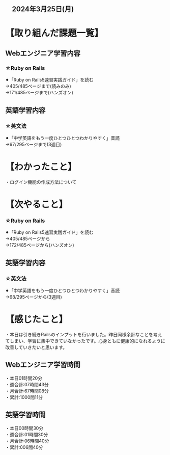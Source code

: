 ## 　2024年3月25日(月)
# 【取り組んだ課題一覧】
## Webエンジニア学習内容
### ☆Ruby on Rails
⚫︎「Ruby on Rails5速習実践ガイド」を読む<br>
→405/485ページまで(読みのみ)<br>
→171/485ページまで(ハンズオン)<br>
## 英語学習内容
### ☆英文法
⚫︎「中学英語をもう一度ひとつひとつわかりやすく」音読<br>
→67/295ページまで(3週目)<br>
# 【わかったこと】
・ログイン機能の作成方法について<br>
# 【次やること】
### ☆Ruby on Rails
⚫︎「Ruby on Rails5速習実践ガイド」を読む<br>
→405/485ページから<br>
→172/485ページから(ハンズオン)<br>
## 英語学習内容
### ☆英文法
⚫︎「中学英語をもう一度ひとつひとつわかりやすく」音読<br>
→68/295ページから(3週目)<br>
# 【感じたこと】
・本日は引き続きRailsのインプットを行いました。昨日同様余計なことを考えてしまい、学習に集中できていなかったです。心身ともに健康的になれるように改善していきたいと思います。<br>
## Webエンジニア学習時間
・本日01時間20分<br>
・週合計:07時間43分<br>
・月合計:67時間08分<br>
・累計:1000間11分<br>
## 英語学習時間
・本日00時間30分<br>
・週合計:01時間30分<br>
・月合計:06時間40分<br>
・累計:006間40分<br>
